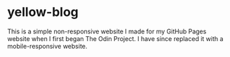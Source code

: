 # yellow-blog

This is a simple non-responsive website I made for my GitHub Pages website when I first began The Odin Project. I have since replaced it with a mobile-responsive website.
